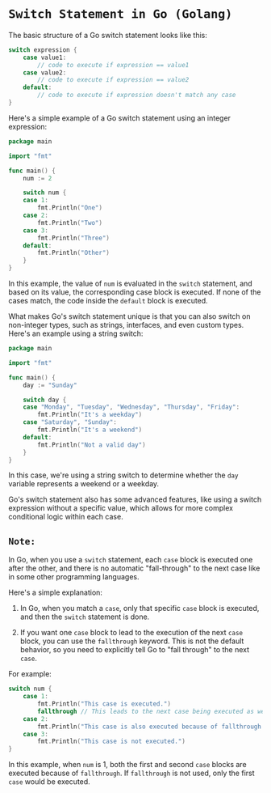 # `Switch Statement in Go (Golang)`

The basic structure of a Go switch statement looks like this:

```go
switch expression {
    case value1:
        // code to execute if expression == value1
    case value2:
        // code to execute if expression == value2
    default:
        // code to execute if expression doesn't match any case
}
```

Here's a simple example of a Go switch statement using an integer expression:

```go
package main

import "fmt"

func main() {
    num := 2

    switch num {
    case 1:
        fmt.Println("One")
    case 2:
        fmt.Println("Two")
    case 3:
        fmt.Println("Three")
    default:
        fmt.Println("Other")
    }
}
```

In this example, the value of `num` is evaluated in the `switch` statement, and based on its value, the corresponding case block is executed. If none of the cases match, the code inside the `default` block is executed.

What makes Go's switch statement unique is that you can also switch on non-integer types, such as strings, interfaces, and even custom types. Here's an example using a string switch:

```go
package main

import "fmt"

func main() {
    day := "Sunday"

    switch day {
    case "Monday", "Tuesday", "Wednesday", "Thursday", "Friday":
        fmt.Println("It's a weekday")
    case "Saturday", "Sunday":
        fmt.Println("It's a weekend")
    default:
        fmt.Println("Not a valid day")
    }
}
```

In this case, we're using a string switch to determine whether the `day` variable represents a weekend or a weekday.

Go's switch statement also has some advanced features, like using a switch expression without a specific value, which allows for more complex conditional logic within each case.

## `Note:` 
In Go, when you use a `switch` statement, each `case` block is executed one after the other, and there is no automatic "fall-through" to the next case like in some other programming languages. 

Here's a simple explanation:

1. In Go, when you match a `case`, only that specific `case` block is executed, and then the `switch` statement is done.

2. If you want one `case` block to lead to the execution of the next `case` block, you can use the `fallthrough` keyword. This is not the default behavior, so you need to explicitly tell Go to "fall through" to the next `case`.

For example:

```go
switch num {
    case 1:
        fmt.Println("This case is executed.")
        fallthrough // This leads to the next case being executed as well.
    case 2:
        fmt.Println("This case is also executed because of fallthrough.")
    case 3:
        fmt.Println("This case is not executed.")
}
```

In this example, when `num` is 1, both the first and second `case` blocks are executed because of `fallthrough`. If `fallthrough` is not used, only the first `case` would be executed.